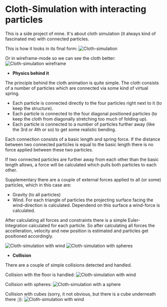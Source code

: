 # Cloth-Simulation with interacting particles

This is a side project of mine. It's about cloth simulation (it always kind of fascinated me) with connected
particles.

This is how it looks in its final form:
![Cloth-simulation](https://github.com/MauriceGit/Cloth_Simulation/blob/master/Screenshots/cloth_sphere_.png "Final cloth simulation")

Or in wireframe-mode so we can see the cloth better:
![Cloth-simulation wireframe](https://github.com/MauriceGit/Cloth_Simulation/blob/master/Screenshots/cloth_sphere.png "Final cloth simulation in wireframe mode")

* **Physics behind it**

The principle behind the cloth animation is quite simple. The cloth consists of a number of particles which are connected via some kind of virtual spring.

- Each particle is connected directly to the four particles right next to it (to keep the structure).
- Each particle is connected to the four diagonal positioned particles (to keep the cloth from diagonally stretching too much of folding up).
- Each particle is connected to a number of particles further away (like the 3rd or 4th or so) to get some realistic bending.

Each connection consists of a basic length and spring force. If the distance between two connected particles is equal to the
basic length there is no force applied between these two particles.

If two connected particles are further away from each other than the basic length allows, a force will be calculated which pulls both
particles to each other.

Supplementary there are a couple of external forces applied to all (or some) particles, which in this case are:

- Gravity (to all particles)
- Wind. For each triangle of particles the projecting surface facing the wind-direction is calculated. Dependend on this surface a wind-force is
    calculated.

After calculating all forces and constraints there is a simple Euler-Integration calculated for each particle. So after calculating all forces
the accelleration, velocity and new position is estimated and particles get positioned accordingly.

![Cloth-simulation with wind](https://github.com/MauriceGit/Cloth_Simulation/blob/master/Screenshots/cloth_hanging.png "Cloth simulation with some wind")
![Cloth-simulation with spheres](https://github.com/MauriceGit/Cloth_Simulation/blob/master/Screenshots/bullet_cloth.png "Cloth after fast collision with spheres")

* **Collision**

There are a couple of simple collisions detected and handled.

Collision with the floor is handled:
![Cloth-simulation with wind](https://github.com/MauriceGit/Cloth_Simulation/blob/master/Screenshots/cloth_final.png "Cloth collision with the floor")

Collision with spheres:
![Cloth-simulation with a sphere](https://github.com/MauriceGit/Cloth_Simulation/blob/master/Screenshots/Sphere_Cloth_2.png "Cloth collision with a sphere")

Collision with cubes (sorry, it not obvious, but there is a cube underneath there ;)):
![Cloth-simulation with wind](https://github.com/MauriceGit/Cloth_Simulation/blob/master/Screenshots/cloth_final_wireframe.png "Cloth collision with the floor")

